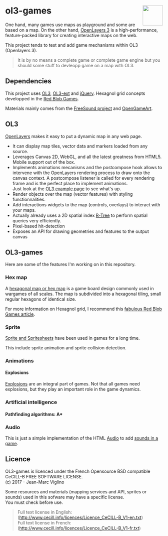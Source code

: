 # <img src="https://github.com/Viglino/OL3-games/raw/master/img/ol3-games.png" height="64px" align="right" /> ol3-games

One hand, many games use maps as playground and some are based on a map. On the other hand, [OpenLayers 3](https://github.com/openlayers/openlayers) is a high-performance, feature-packed library for creating interactive maps on the web.

This project tends to test and add game mechanisms within OL3 (Openlayers 3).
> It is by no means a complete game or complete game engine but you should some stuff to devleopp game on a map with OL3.

## Dependencies
This project uses [OL3](https://github.com/openlayers/openlayers), [OL3-ext]() and [jQuery](https://github.com/jquery/jquery).
Hexagnol grid concepts developped in the [Red Blob Games](http://www.redblobgames.com/grids/hexagons/).

Materials mainly comes from the [FreeSound project](https://www.freesound.org/) and [OpenGameArt](http://opengameart.org/).


## OL3

[OpenLayers](https://openlayers.org/) makes it easy to put a dynamic map in any web page. 
* It can display map tiles, vector data and markers loaded from any source. 
* Leverages Canvas 2D, WebGL, and all the latest greatness from HTML5. Mobile support out of the box.
* Implements animations mecanisms and the postcompose hook allows to intervene with the OpenLayers rendering process to draw onto the canvas context. A postcompose listener is called for every rendering frame and is the perfect place to implement animations.    
Just look at the [OL3 example page](https://openlayers.org/en/latest/examples/?q=anim) to see what's up.
* Render objects over the map (vector features) with styling functionnalities.
* Add interactions widgets to the map (controls, overlays) to interact with your maps.
* Actually already uses a 2D spatial index [R-Tree](https://github.com/mourner/rbush) to perform spatial queries very efficiently.
* Pixel-based hit-detection
* Exposes an API for drawing geometries and features to the output canvas


## OL3-games

Here are some of the features I'm working on in this repository.

### Hex map
A [hexagonal map or hex map](https://viglino.github.io/ol3-games/examples/map.hexmap.html) is a game board design commonly used in wargames of all scales. 
The map is subdivided into a hexagonal tiling, small regular hexagons of identical size.

For more information on Hexagnol grid, I recommend this [fabulous Red Blob Games article](http://www.redblobgames.com/grids/hexagons/).

### Sprite
[Sprite and Spritesheets](https://viglino.github.io/ol3-games/examples/map.sprite.html) have been used in games for a long time. 

This include sprite animation and sprite collision detection.

### Animations
#### Explosions
[Explosions](https://viglino.github.io/ol3-games/examples/map.explode.html) are an integral part of games. Not that all games need explosions, but they play an important 
role in the game dynamics. 

### Artificial intelligence
#### Pathfinding algorithms: A*

### Audio
This is just a simple implementation of the HTML [Audio](https://www.w3schools.com/tags/ref_av_dom.asp) to add [sounds in a game](file:///C:/wamp64/www/geopole/exemples/ol3-games/examples/map.audio.html).


## Licence

OL3-games is licenced under the French Opensource BSD compatible CeCILL-B FREE SOFTWARE LICENSE.  
 (c) 2017 - Jean-Marc Viglino

Some resources and materials (mapping services and API, sprites or sounds) used in this sofware may have a specific license.  
You must check before use.

> Full text license in English: (http://www.cecill.info/licences/Licence_CeCILL-B_V1-en.txt)  
> Full text license in French: (http://www.cecill.info/licences/Licence_CeCILL-B_V1-fr.txt)
